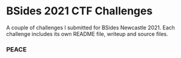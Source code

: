 # BSides 2021 CTF Challenges

A couple of challenges I submitted for BSides Newcastle 2021. Each challenge
includes its own README file, writeup and source files.

### PEACE

